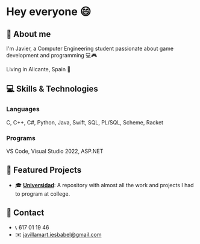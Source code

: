 # Hey everyone 😄

## 👤 About me
I'm Javier, a Computer Engineering student passionate about game development and programming 💻🎮

Living in Alicante, Spain 📍

## 💻 Skills & Technologies
### Languages
C, C++, C#, Python, Java, Swift, SQL, PL/SQL, Scheme, Racket

### Programs
VS Code, Visual Studio 2022, ASP.NET

## 🚀 Featured Projects
- 🎓 **[Universidad](https://github.com/javiiervm/Universidad)**: A repository with almost all the work and projects I had to program at college.  

## 📧 Contact
- 📞 617 01 19 46
- ✉️ javillamart.iesbabel@gmail.com
